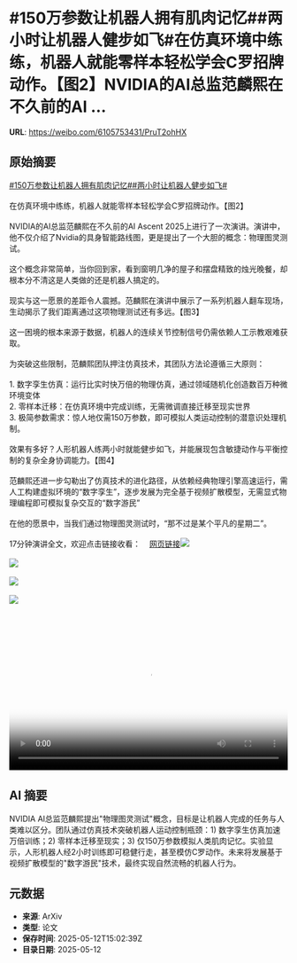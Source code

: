 # #150万参数让机器人拥有肌肉记忆##两小时让机器人健步如飞#在仿真环境中练练，机器人就能零样本轻松学会C罗招牌动作。【图2】NVIDIA的AI总监范麟熙在不久前的AI ...

**URL**: https://weibo.com/6105753431/PruT2ohHX

## 原始摘要

<a href="https://m.weibo.cn/search?containerid=231522type%3D1%26t%3D10%26q%3D%23150%E4%B8%87%E5%8F%82%E6%95%B0%E8%AE%A9%E6%9C%BA%E5%99%A8%E4%BA%BA%E6%8B%A5%E6%9C%89%E8%82%8C%E8%82%89%E8%AE%B0%E5%BF%86%23&amp;extparam=%23150%E4%B8%87%E5%8F%82%E6%95%B0%E8%AE%A9%E6%9C%BA%E5%99%A8%E4%BA%BA%E6%8B%A5%E6%9C%89%E8%82%8C%E8%82%89%E8%AE%B0%E5%BF%86%23" data-hide=""><span class="surl-text">#150万参数让机器人拥有肌肉记忆#</span></a><a href="https://m.weibo.cn/search?containerid=231522type%3D1%26t%3D10%26q%3D%23%E4%B8%A4%E5%B0%8F%E6%97%B6%E8%AE%A9%E6%9C%BA%E5%99%A8%E4%BA%BA%E5%81%A5%E6%AD%A5%E5%A6%82%E9%A3%9E%23&amp;extparam=%23%E4%B8%A4%E5%B0%8F%E6%97%B6%E8%AE%A9%E6%9C%BA%E5%99%A8%E4%BA%BA%E5%81%A5%E6%AD%A5%E5%A6%82%E9%A3%9E%23" data-hide=""><span class="surl-text">#两小时让机器人健步如飞#</span></a><br><br>在仿真环境中练练，机器人就能零样本轻松学会C罗招牌动作。【图2】<br><br>NVIDIA的AI总监范麟熙在不久前的AI Ascent 2025上进行了一次演讲。演讲中，他不仅介绍了Nvidia的具身智能路线图，更是提出了一个大胆的概念：物理图灵测试。<br><br>这个概念非常简单，当你回到家，看到窗明几净的屋子和摆盘精致的烛光晚餐，却根本分不清这是人类做的还是机器人搞定的。<br><br>现实与这一愿景的差距令人震撼。范麟熙在演讲中展示了一系列机器人翻车现场，生动揭示了我们距离通过这项物理测试还有多远。【图3】<br><br>这一困境的根本来源于数据，机器人的连续关节控制信号仍需依赖人工示教艰难获取。<br><br>为突破这些限制，范麟熙团队押注仿真技术，其团队方法论遵循三大原则：<br><br>1. 数字孪生仿真：运行比实时快万倍的物理仿真，通过领域随机化创造数百万种微环境变体<br>2. 零样本迁移：在仿真环境中完成训练，无需微调直接迁移至现实世界<br>3. 极简参数需求：惊人地仅需150万参数，即可模拟人类运动控制的潜意识处理机制。<br><br>效果有多好？人形机器人练两小时就能健步如飞，并能展现包含敏捷动作与平衡控制的复杂全身协调能力。【图4】<br><br>范麟熙还进一步勾勒出了仿真技术的进化路径，从依赖经典物理引擎高速运行，需人工构建虚拟环境的“数字孪生”，逐步发展为完全基于视频扩散模型，无需显式物理编程即可模拟复杂交互的“数字游民”<br><br>在他的愿景中，当我们通过物理图灵测试时，“那不过是某个平凡的星期二”。<br><br>17分钟演讲全文，欢迎点击链接收看：<a href="https://weibo.cn/sinaurl?u=https%3A%2F%2Fwww.youtube.com%2Fwatch%3Fv%3D_2NijXqBESI" data-hide=""><span class="url-icon"><img style="width: 1rem;height: 1rem" src="https://h5.sinaimg.cn/upload/2015/09/25/3/timeline_card_small_web_default.png" referrerpolicy="no-referrer"></span><span class="surl-text">网页链接</span></a><img style="" src="https://tvax3.sinaimg.cn/large/006Fd7o3ly1i1cuoyz7puj30zk0k0myy.jpg" referrerpolicy="no-referrer"><br><br><img style="" src="https://tvax4.sinaimg.cn/large/006Fd7o3gy1i1cul5q3yjg30bu06okjm.gif" referrerpolicy="no-referrer"><br><br><img style="" src="https://tvax3.sinaimg.cn/large/006Fd7o3gy1i1cumd39f4g30bu06onpp.gif" referrerpolicy="no-referrer"><br><br><img style="" src="https://tvax3.sinaimg.cn/large/006Fd7o3gy1i1culst7zwg30bu06ou0z.gif" referrerpolicy="no-referrer"><br><br><br clear="both"><div style="clear: both"></div><video controls="controls" poster="https://tvax2.sinaimg.cn/orj480/006Fd7o3ly1i1cuozfzdej30zk0k0myy.jpg" style="width: 100%"><source src="https://f.video.weibocdn.com/o0/jeMKu1vBlx08obL6Lgoo01041200Ooyj0E010.mp4?label=mp4_720p&amp;template=1280x720.25.0&amp;ori=0&amp;ps=1CwnkDw1GXwCQx&amp;Expires=1747065736&amp;ssig=%2B7TSuJF0zb&amp;KID=unistore,video"><source src="https://f.video.weibocdn.com/o0/WerXiKhTlx08obL5UwnS01041200qnbn0E010.mp4?label=mp4_hd&amp;template=852x480.25.0&amp;ori=0&amp;ps=1CwnkDw1GXwCQx&amp;Expires=1747065736&amp;ssig=4Kj8upbwhm&amp;KID=unistore,video"><source src="https://f.video.weibocdn.com/o0/dxhQYhqGlx08obL5B34Y01041200hnW80E010.mp4?label=mp4_ld&amp;template=640x360.25.0&amp;ori=0&amp;ps=1CwnkDw1GXwCQx&amp;Expires=1747065736&amp;ssig=wuB02quD3x&amp;KID=unistore,video"><p>视频无法显示，请前往<a href="https://video.weibo.com/show?fid=1034%3A5165534715772936" target="_blank" rel="noopener noreferrer">微博视频</a>观看。</p></video>

## AI 摘要

NVIDIA AI总监范麟熙提出"物理图灵测试"概念，目标是让机器人完成的任务与人类难以区分。团队通过仿真技术突破机器人运动控制瓶颈：1) 数字孪生仿真加速万倍训练；2) 零样本迁移至现实；3) 仅150万参数模拟人类肌肉记忆。实验显示，人形机器人经2小时训练即可稳健行走，甚至模仿C罗动作。未来将发展基于视频扩散模型的"数字游民"技术，最终实现自然流畅的机器人行为。

## 元数据

- **来源**: ArXiv
- **类型**: 论文
- **保存时间**: 2025-05-12T15:02:39Z
- **目录日期**: 2025-05-12
